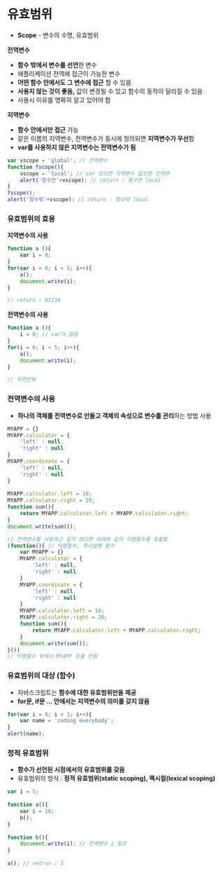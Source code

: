 # 유효범위

* **Scope** - 변수의 수명, 유효범위

**전역변수**

* **함수 밖에서 변수를 선언**한 변수
* 애플리케이션 전역에 접근이 가능한 변수
* **어떤 함수 안에서도 그 변수에 접근** 할 수 있음
* **사용지 않는 것이 좋음,** 값이 변경될 수 있고 함수의 동작이 달라질 수 있음
* 사용시 이유를 명확히 알고 있어야 함

**지역변수**

* **함수 안에서만 접근** 가능
* 같은 이름의 지역변수, 전역변수가 동시에 정의되면 **지역변수가 우선**함
* **var를 사용하지 않은 지역변수는 전역변수가 됨**

```javascript
var vscope = 'global'; // 전역변수
function fscope(){
    vscope = 'local'; // var 있으면 지역변수 없으면 전역변
    alert('함수안'+vscope); // return : 함수안 local
}
fscope();
alert('함수밖'+vscope); // return : 함수밖 local
```

### 유효범위의 효용

**지역변수의 사용**

```javascript
function a (){
    var i = 0;
}
for(var i = 0; i < 5; i++){
    a();
    document.write(i);
}

// return : 01234
```

**전역변수의 사용**

```javascript
function a (){
    i = 0; // var가 없음  
}
for(i = 0; i < 5; i++){
    a();
    document.write(i);
}

// 무한반복  
```

### 전역변수의 사용

* **하나의 객체를 전역변수로 만들고 객체의 속성으로 변수를 관리**하는 방법 사용 

```javascript
MYAPP = {}
MYAPP.calculator = {
    'left' : null,
    'right' : null
}
MYAPP.coordinate = {
    'left' : null,
    'right' : null
}
 
MYAPP.calculator.left = 10;
MYAPP.calculator.right = 20;
function sum(){
    return MYAPP.calculator.left + MYAPP.calculator.right;
}
document.write(sum());

// 전역변수를 사용하고 싶지 않다면 아래와 같이 익명함수를 호출함
(function(){ // 익명함수, 즉시실행 함수   
    var MYAPP = {}
    MYAPP.calculator = {
        'left' : null,
        'right' : null
    }
    MYAPP.coordinate = {
        'left' : null,
        'right' : null
    }
    MYAPP.calculator.left = 10;
    MYAPP.calculator.right = 20;
    function sum(){
        return MYAPP.calculator.left + MYAPP.calculator.right;
    }
    document.write(sum());
}())
// 익명함수 밖에서 MYAPP 호출 안됨
```

### 유효범위의 대상 \(함수\)

* 자바스크립트는 **함수에 대한 유효범위만을 제공**
* **for문, if문 ... 안에서는 지역변수의 의미를 갖지 않음**

```javascript
for(var i = 0; i < 1; i++){
    var name = 'coding everybody';
}
alert(name);
```

### 정적 유효범위

* **함수가 선언된 시점에서의 유효범위를 갖음**
* 유효범위의 방식 : **정적 유효범위\(static scoping\),  렉시컬\(lexical scoping\)** 

```javascript
var i = 5;
 
function a(){
    var i = 10;
    b();
}
 
function b(){
    document.write(i); // 전역변수 i 참조 
}
 
a(); // retrun : 5
```

